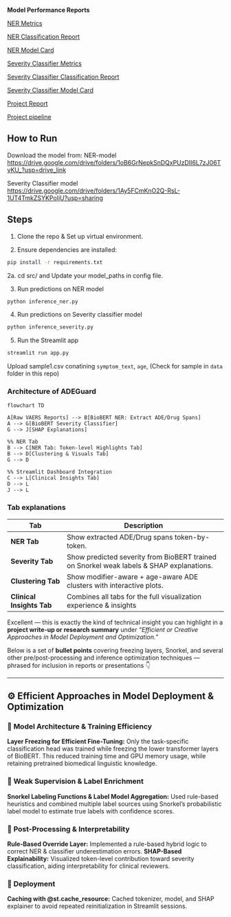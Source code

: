 **Model Performance Reports**

[NER Metrics](https://github.com/Sugiuma/ADEGuard/blob/main/docs/training.png)

[NER Classification Report](https://github.com/Sugiuma/ADEGuard/blob/main/docs/classif_report.png)

[NER Model Card](https://github.com/Sugiuma/ADEGuard/blob/main/docs/NER_Model_Card.md)

[Severity Classifier Metrics](https://github.com/Sugiuma/ADEGuard/blob/main/docs/trainin_sev.png)

[Severity Classifier Classification Report](https://github.com/Sugiuma/ADEGuard/blob/main/docs/class_rep_seve.png)

[Severity Classifier Model Card](https://github.com/Sugiuma/ADEGuard/blob/main/docs/Severity_classifier_model_card.md)

[Project Report](https://github.com/Sugiuma/ADEGuard/blob/main/docs/Project_Report.md)

[Project pipeline](https://github.com/Sugiuma/ADEGuard/blob/main/docs/Pipeline.md)


## **How to Run**

Download the model from:
NER-model
https://drive.google.com/drive/folders/1oB6GrNepkSnDQxPUzDII6L7zJ06TvKU_?usp=drive_link

Severity Classifier model
https://drive.google.com/drive/folders/1Ay5FCmKnO2Q-RsL-1UT4TmkZSYKPoIjU?usp=sharing

## **Steps**
1. Clone the repo & Set up virtual environment.
   
2. Ensure dependencies are installed:

```bash
pip install -r requirements.txt
```
2a. cd src/ and Update your model_paths  in config file.

3. Run predictions on NER model

```bash
python inference_ner.py
```
4. Run predictions on Severity classifier model

```bash
python inference_severity.py
```

5. Run the Streamlit app

```bash
streamlit run app.py
```
   
Upload sample1.csv conatining `symptom_text`, `age`, (Check for sample in `data` folder in this repo)

### Architecture of ADEGuard

```mermaid
flowchart TD

A[Raw VAERS Reports] --> B[BioBERT NER: Extract ADE/Drug Spans]
A --> G[BioBERT Severity Classifier]
G --> J[SHAP Explanations]

%% NER Tab
B --> C[NER Tab: Token-level Highlights Tab] 
B --> D[Clustering & Visuals Tab] 
G --> D

%% Streamlit Dashboard Integration
C --> L[Clinical Insights Tab]
D --> L
J --> L
```

### **Tab explanations**

| Tab                    | Description                                                                                 |
| ---------------------- | ------------------------------------------------------------------------------------------- |
| **NER Tab**            | Show extracted ADE/Drug spans token-by-token.                                               |
| **Severity Tab**       | Show predicted severity from BioBERT trained on Snorkel weak labels & SHAP explanations. |
| **Clustering Tab**     | Show modifier-aware + age-aware ADE clusters with interactive plots.                        |
| **Clinical Insights Tab**          | Combines all tabs for the full visualization experience & insights                       |


Excellent — this is exactly the kind of technical insight you can highlight in a **project write-up or research summary** under *“Efficient or Creative Approaches in Model Deployment and Optimization.”*

Below is a set of **bullet points** covering freezing layers, Snorkel, and several other pre/post-processing and inference optimization techniques — phrased for inclusion in reports or presentations 👇

---

## ⚙️ **Efficient Approaches in Model Deployment & Optimization**

### 🔹 **Model Architecture & Training Efficiency**
 **Layer Freezing for Efficient Fine-Tuning:**
  Only the task-specific classification head was trained while freezing the lower transformer layers of BioBERT. This reduced training time and GPU memory usage, while retaining pretrained biomedical linguistic knowledge.

### 🔹 **Weak Supervision & Label Enrichment**
 **Snorkel Labeling Functions & Label Model Aggregation:**
  Used rule-based heuristics and combined multiple label sources using Snorkel’s probabilistic label model to estimate true labels with confidence scores.

### 🔹 **Post-Processing & Interpretability**
 **Rule-Based Override Layer:**
  Implemented a rule-based hybrid logic to correct NER & classifier underestimation errors.
**SHAP-Based Explainability:**
  Visualized token-level contribution toward severity classification, aiding interpretability for clinical reviewers.

### 🔹 **Deployment**
 **Caching with @st.cache_resource:**
  Cached tokenizer, model, and SHAP explainer to avoid repeated reinitialization in Streamlit sessions.


